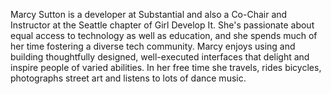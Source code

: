 Marcy Sutton is a developer at Substantial and also a Co-Chair and Instructor at the Seattle chapter of Girl Develop It. She's passionate about equal access to technology as well as education, and she spends much of her time fostering a diverse tech community. Marcy enjoys using and building thoughtfully designed, well-executed interfaces that delight and inspire people of varied abilities. In her free time she travels, rides bicycles, photographs street art and listens to lots of dance music.
